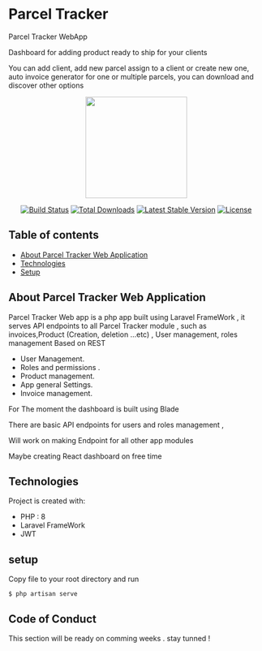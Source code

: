 # Parcel Tracker
Parcel Tracker WebApp

Dashboard for adding product ready to ship for your clients

You can add client,
add new parcel assign to a client or create new one,
auto invoice generator for one or multiple parcels,
you can download and discover other options


<p align="center"><a href=https://www.dsonetech.com/Contact.html" target="_blank"><img src="https://www.dsonetech.com/assets/images/dsone-logo128x128-128x128.png" width="200"></a></p>

<p align="center">
<a href="https://travis-ci.org/laravel/framework"><img src="https://travis-ci.org/laravel/framework.svg" alt="Build Status"></a>
<a href="https://packagist.org/packages/laravel/framework"><img src="https://img.shields.io/packagist/dt/laravel/framework" alt="Total Downloads"></a>
<a href="https://packagist.org/packages/laravel/framework"><img src="https://img.shields.io/packagist/v/laravel/framework" alt="Latest Stable Version"></a>
<a href="https://packagist.org/packages/laravel/framework"><img src="https://img.shields.io/packagist/l/laravel/framework" alt="License"></a>
</p>


## Table of contents
* [About Parcel Tracker Web Application](#about-shipping-web-application)
* [Technologies](#technologies)
* [Setup](#setup)

## About Parcel Tracker Web Application

Parcel Tracker Web app is a php app built using Laravel FrameWork , it serves API endpoints to all Parcel Tracker module , such as invoices,Product (Creation, deletion ...etc) , User management, roles management Based on REST 

- User Management.
- Roles and permissions .
- Product management.
- App general Settings.
- Invoice management.


For The moment the dashboard is built using Blade

There are basic API endpoints for users and roles management ,

Will work on making Endpoint for all other app modules

Maybe creating React dashboard on free time

## Technologies
Project is created with:
* PHP : 8
* Laravel FrameWork
* JWT

## setup

Copy file to your root directory and run
```
$ php artisan serve
```

## Code of Conduct

This section will be ready on comming weeks . stay tunned !

